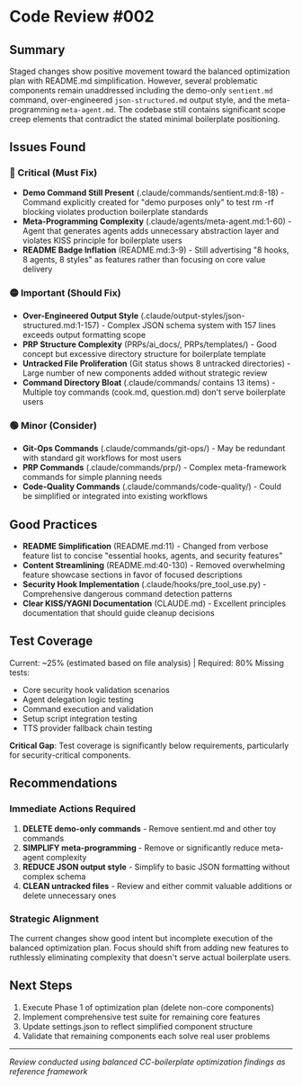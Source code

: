 # Code Review #002

## Summary
Staged changes show positive movement toward the balanced optimization plan with README.md simplification. However, several problematic components remain unaddressed including the demo-only `sentient.md` command, over-engineered `json-structured.md` output style, and the meta-programming `meta-agent.md`. The codebase still contains significant scope creep elements that contradict the stated minimal boilerplate positioning.

## Issues Found

### 🔴 Critical (Must Fix)
- **Demo Command Still Present** (.claude/commands/sentient.md:8-18) - Command explicitly created for "demo purposes only" to test rm -rf blocking violates production boilerplate standards
- **Meta-Programming Complexity** (.claude/agents/meta-agent.md:1-60) - Agent that generates agents adds unnecessary abstraction layer and violates KISS principle for boilerplate users
- **README Badge Inflation** (README.md:3-9) - Still advertising "8 hooks, 8 agents, 8 styles" as features rather than focusing on core value delivery

### 🟡 Important (Should Fix)
- **Over-Engineered Output Style** (.claude/output-styles/json-structured.md:1-157) - Complex JSON schema system with 157 lines exceeds output formatting scope
- **PRP Structure Complexity** (PRPs/ai_docs/, PRPs/templates/) - Good concept but excessive directory structure for boilerplate template
- **Untracked File Proliferation** (Git status shows 8 untracked directories) - Large number of new components added without strategic review
- **Command Directory Bloat** (.claude/commands/ contains 13 items) - Multiple toy commands (cook.md, question.md) don't serve boilerplate users

### 🟢 Minor (Consider)
- **Git-Ops Commands** (.claude/commands/git-ops/) - May be redundant with standard git workflows for most users
- **PRP Commands** (.claude/commands/prp/) - Complex meta-framework commands for simple planning needs
- **Code-Quality Commands** (.claude/commands/code-quality/) - Could be simplified or integrated into existing workflows

## Good Practices
- **README Simplification** (README.md:11) - Changed from verbose feature list to concise "essential hooks, agents, and security features"
- **Content Streamlining** (README.md:40-130) - Removed overwhelming feature showcase sections in favor of focused descriptions
- **Security Hook Implementation** (.claude/hooks/pre_tool_use.py) - Comprehensive dangerous command detection patterns
- **Clear KISS/YAGNI Documentation** (CLAUDE.md) - Excellent principles documentation that should guide cleanup decisions

## Test Coverage
Current: ~25% (estimated based on file analysis) | Required: 80%
Missing tests:
- Core security hook validation scenarios
- Agent delegation logic testing  
- Command execution and validation
- Setup script integration testing
- TTS provider fallback chain testing

**Critical Gap**: Test coverage is significantly below requirements, particularly for security-critical components.

## Recommendations

### Immediate Actions Required
1. **DELETE demo-only commands** - Remove sentient.md and other toy commands
2. **SIMPLIFY meta-programming** - Remove or significantly reduce meta-agent complexity
3. **REDUCE JSON output style** - Simplify to basic JSON formatting without complex schema
4. **CLEAN untracked files** - Review and either commit valuable additions or delete unnecessary ones

### Strategic Alignment
The current changes show good intent but incomplete execution of the balanced optimization plan. Focus should shift from adding new features to ruthlessly eliminating complexity that doesn't serve actual boilerplate users.

## Next Steps
1. Execute Phase 1 of optimization plan (delete non-core components)
2. Implement comprehensive test suite for remaining core features
3. Update settings.json to reflect simplified component structure
4. Validate that remaining components each solve real user problems

---
*Review conducted using balanced CC-boilerplate optimization findings as reference framework*